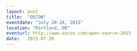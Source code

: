 ```yaml
---
layout: post
title:  "OSCON"
eventdate: "July 20-24, 2015"
location: "Portland, OR"
eventurl: http://www.oscon.com/open-source-2015
date:   2015-07-20
---
```

